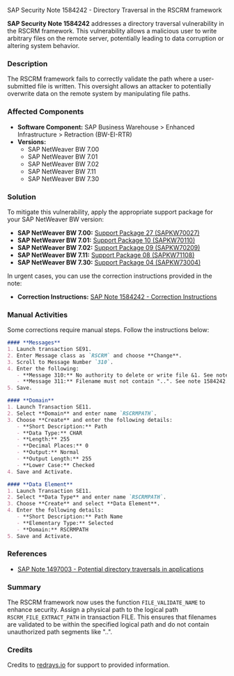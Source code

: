 SAP Security Note 1584242 - Directory Traversal in the RSCRM framework

**SAP Security Note 1584242** addresses a directory traversal vulnerability in the RSCRM framework. This vulnerability allows a malicious user to write arbitrary files on the remote server, potentially leading to data corruption or altering system behavior.

### **Description**
The RSCRM framework fails to correctly validate the path where a user-submitted file is written. This oversight allows an attacker to potentially overwrite data on the remote system by manipulating file paths.

### **Affected Components**
- **Software Component:** SAP Business Warehouse > Enhanced Infrastructure > Retraction (BW-EI-RTR)
- **Versions:**
  - SAP NetWeaver BW 7.00
  - SAP NetWeaver BW 7.01
  - SAP NetWeaver BW 7.02
  - SAP NetWeaver BW 7.11
  - SAP NetWeaver BW 7.30

### **Solution**
To mitigate this vulnerability, apply the appropriate support package for your SAP NetWeaver BW version:

- **SAP NetWeaver BW 7.00:** [Support Package 27 (SAPKW70027)](https://me.sap.com/supportpackage/SAPKW70027)
- **SAP NetWeaver BW 7.01:** [Support Package 10 (SAPKW70110)](https://me.sap.com/supportpackage/SAPKW70110)
- **SAP NetWeaver BW 7.02:** [Support Package 09 (SAPKW70209)](https://me.sap.com/supportpackage/SAPKW70209)
- **SAP NetWeaver BW 7.11:** [Support Package 08 (SAPKW71108)](https://me.sap.com/supportpackage/SAPKW71108)
- **SAP NetWeaver BW 7.30:** [Support Package 04 (SAPKW73004)](https://me.sap.com/supportpackage/SAPKW73004)

In urgent cases, you can use the correction instructions provided in the note:

- **Correction Instructions:** [SAP Note 1584242 - Correction Instructions](https://me.sap.com/corrins/0001584242/30)

### **Manual Activities**
Some corrections require manual steps. Follow the instructions below:

```markdown
#### **Messages**
1. Launch transaction SE91.
2. Enter Message class as `RSCRM` and choose **Change**.
3. Scroll to Message Number `310`.
4. Enter the following:
   - **Message 310:** No authority to delete or write file &1. See note 1584242. **X**
   - **Message 311:** Filename must not contain "..". See note 1584242. **X**
5. Save.

#### **Domain**
1. Launch Transaction SE11.
2. Select **Domain** and enter name `RSCRMPATH`.
3. Choose **Create** and enter the following details:
   - **Short Description:** Path
   - **Data Type:** CHAR
   - **Length:** 255
   - **Decimal Places:** 0
   - **Output:** Normal
   - **Output Length:** 255
   - **Lower Case:** Checked
4. Save and Activate.

#### **Data Element**
1. Launch Transaction SE11.
2. Select **Data Type** and enter name `RSCRMPATH`.
3. Choose **Create** and select **Data Element**.
4. Enter the following details:
   - **Short Description:** Path Name
   - **Elementary Type:** Selected
   - **Domain:** RSCRMPATH
5. Save and Activate.
```

### **References**
- [SAP Note 1497003 - Potential directory traversals in applications](https://me.sap.com/notes/1497003)

### **Summary**
The RSCRM framework now uses the function `FILE_VALIDATE_NAME` to enhance security. Assign a physical path to the logical path `RSCRM_FILE_EXTRACT_PATH` in transaction FILE. This ensures that filenames are validated to be within the specified logical path and do not contain unauthorized path segments like "..".

### **Credits**
Credits to [redrays.io](https://redrays.io) for support to provided information.